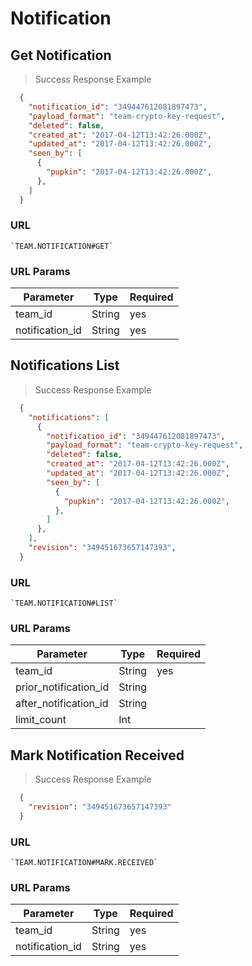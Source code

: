 # Notification

## Get Notification

> Success Response Example

```json
  {
    "notification_id": "349447612081897473",
    "payload_format": "team-crypto-key-request",
    "deleted": false,
    "created_at": "2017-04-12T13:42:26.000Z",
    "updated_at": "2017-04-12T13:42:26.000Z",
    "seen_by": [
      {
        "pupkin": "2017-04-12T13:42:26.000Z",
      },
    ]
  }
```

### URL

    `TEAM.NOTIFICATION#GET`

### URL Params

| Parameter       |  Type   |  Required |
|-----------------|---------|-----------|
| team_id         |  String |  yes      |
| notification_id |  String |  yes      |


## Notifications List

> Success Response Example

```json
  {
    "notifications": [
      {
        "notification_id": "349447612081897473",
        "payload_format": "team-crypto-key-request",
        "deleted": false,
        "created_at": "2017-04-12T13:42:26.000Z",
        "updated_at": "2017-04-12T13:42:26.000Z",
        "seen_by": [
          {
            "pupkin": "2017-04-12T13:42:26.000Z",
          },
        ]
      },
    ],
    "revision": "349451673657147393",
  }
```

### URL

    `TEAM.NOTIFICATION#LIST`

### URL Params

| Parameter             |  Type   |  Required |
|-----------------------|---------|-----------|
| team_id               |  String |  yes      |
| prior_notification_id |  String |           |
| after_notification_id |  String |           |
| limit_count           |  Int    |           |


## Mark Notification Received

> Success Response Example

```json
  {
    "revision": "349451673657147393"
  }
```

### URL

    `TEAM.NOTIFICATION#MARK.RECEIVED`

### URL Params

| Parameter       |  Type   |  Required |
|-----------------|---------|-----------|
| team_id         |  String |  yes      |
| notification_id |  String |  yes      | 
